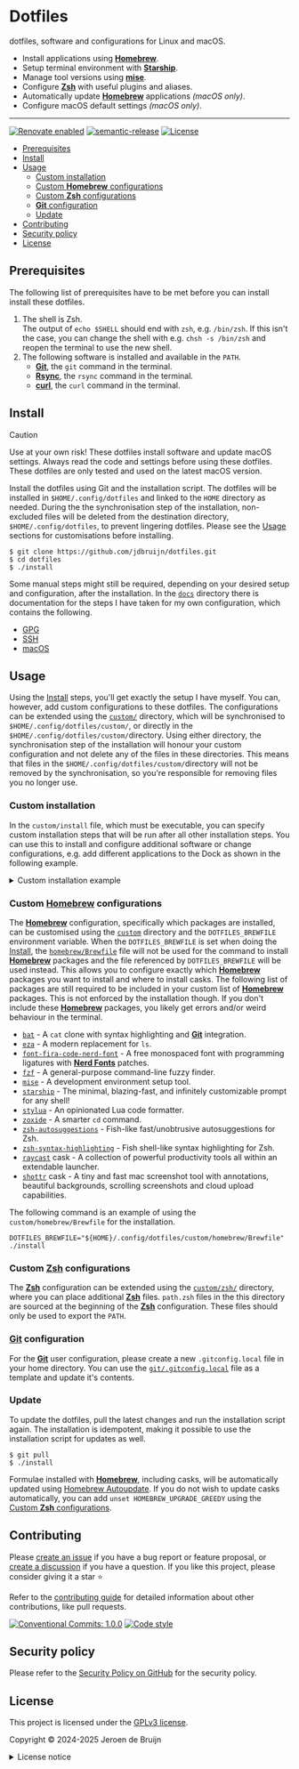 # Dotfiles <!-- omit in toc -->

dotfiles, software and configurations for Linux and macOS.

- Install applications using [**Homebrew**][brew].
- Setup terminal environment with [**Starship**](https://starship.rs/).
- Manage tool versions using [**mise**](https://mise.jdx.dev/).
- Configure [**Zsh**][zsh] with useful plugins and aliases.
- Automatically update [**Homebrew**][brew] applications _(macOS only)_.
- Configure macOS default settings _(macOS only)_.

---

[![Renovate enabled](https://img.shields.io/badge/Renovate-enabled-brightgreen?logo=renovatebot&logoColor&style=flat-square)](https://renovatebot.com)
[![semantic-release](https://img.shields.io/badge/%20%20%F0%9F%93%A6%F0%9F%9A%80-semantic--release-e10079?style=flat-square)](https://github.com/semantic-release/semantic-release)
[![License](https://img.shields.io/github/license/jdbruijn/dotfiles?style=flat-square)](LICENSE.md)

- [Prerequisites](#prerequisites)
- [Install](#install)
- [Usage](#usage)
  - [Custom installation](#custom-installation)
  - [Custom **Homebrew** configurations](#custom-homebrew-configurations)
  - [Custom **Zsh** configurations](#custom-zsh-configurations)
  - [**Git** configuration](#git-configuration)
  - [Update](#update)
- [Contributing](#contributing)
- [Security policy](#security-policy)
- [License](#license)

## Prerequisites

The following list of prerequisites have to be met before you can install install these dotfiles.

1. The shell is Zsh.  
   The output of `echo $SHELL` should end with `zsh`, e.g. `/bin/zsh`. If this isn't the case, you can change the shell with e.g. `chsh -s /bin/zsh` and reopen the terminal to use the new shell.
2. The following software is installed and available in the `PATH`.
   - [**Git**][git], the `git` command in the terminal.
   - [**Rsync**](https://rsync.samba.org/), the `rsync` command in the terminal.
   - [**curl**](https://curl.se/), the `curl` command in the terminal.

## Install

> [!CAUTION]
> Use at your own risk! These dotfiles install software and update macOS settings. Always read the code and settings before using these dotfiles. These dotfiles are only tested and used on the latest macOS version.

Install the dotfiles using Git and the installation script. The dotfiles will be installed in `$HOME/.config/dotfiles` and linked to the `HOME` directory as needed. During the the synchronisation step of the installation, non-excluded files will be deleted from the destination directory, `$HOME/.config/dotfiles`, to prevent lingering dotfiles. Please see the [Usage](#usage) sections for customisations before installing.

```shell
$ git clone https://github.com/jdbruijn/dotfiles.git
$ cd dotfiles
$ ./install
```

Some manual steps might still be required, depending on your desired setup and configuration, after the installation. In the [`docs`](./docs/) directory there is documentation for the steps I have taken for my own configuration, which contains the following.

- [GPG](./docs/GPG.md)
- [SSH](./docs/SSH.md)
- [macOS](./docs/macOS.md)

## Usage

Using the [Install](#install) steps, you'll get exactly the setup I have myself. You can, however, add custom configurations to these dotfiles. The configurations can be extended using the [`custom/`](./custom/) directory, which will be synchronised to `$HOME/.config/dotfiles/custom/`, or directly in the `$HOME/.config/dotfiles/custom/`directory. Using either directory, the synchronisation step of the installation will honour your custom configuration and not delete any of the files in these directories. This means that files in the `$HOME/.config/dotfiles/custom/`directory will not be removed by the synchronisation, so you're responsible for removing files you no longer use.

### Custom installation

In the `custom/install` file, which must be executable, you can specify custom installation steps that will be run after all other installation steps. You can use this to install and configure additional software or change configurations, e.g. add different applications to the Dock as shown in the following example.

<details><summary>Custom installation example</summary>

```shell
#!/bin/sh

# Wipe all, default, app icons.
defaults write com.apple.dock persistent-apps -array
defaults write com.apple.dock persistent-others -array

# Dock apps.
. "${DOTFILES}/macos/dock-app"
dock_app '/Applications/1Password.app'
dock_app '/Applications/Google Chrome.app'
dock_app "/Applications/Ghostty.app"
dock_app "/Applications/Notion.app"
dock_app '/Applications/Sequel Ace.app'
dock_app '/Applications/Visual Studio Code.app'

killall -q Dock
sleep 1
```

</details>

### Custom [**Homebrew**][brew] configurations

The [**Homebrew**][brew] configuration, specifically which packages are installed, can be customised using the [`custom`](./custom/) directory and the `DOTFILES_BREWFILE` environment variable. When the `DOTFILES_BREWFILE` is set when doing the [Install](#install), the [`homebrew/Brewfile`](./homebrew/Brewfile) file will not be used for the command to install [**Homebrew**][brew] packages and the file referenced by `DOTFILES_BREWFILE` will be used instead. This allows you to configure exactly which [**Homebrew**][brew] packages you want to install and where to install casks. The following list of packages are still required to be included in your custom list of [**Homebrew**][brew] packages. This is not enforced by the installation though. If you don't include these [**Homebrew**][brew] packages, you likely get errors and/or weird behaviour in the terminal.

- [`bat`](https://github.com/sharkdp/bat) - A `cat` clone with syntax highlighting and [**Git**][git] integration.
- [`eza`](https://github.com/eza-community/eza) - A modern replacement for `ls`.
- [`font-fira-code-nerd-font`](https://github.com/tonsky/FiraCode) - A free monospaced font with programming ligatures with [**Nerd Fonts**](https://www.nerdfonts.com/) patches.
- [`fzf`](https://github.com/junegunn/fzf) - A general-purpose command-line fuzzy finder.
- [`mise`](https://mise.jdx.dev/) - A development environment setup tool.
- [`starship`](https://starship.rs/) - The minimal, blazing-fast, and infinitely customizable prompt for any shell!
- [`stylua`](https://github.com/JohnnyMorganz/StyLua) - An opinionated Lua code formatter.
- [`zoxide`](https://github.com/ajeetdsouza/zoxide) - A smarter `cd` command.
- [`zsh-autosuggestions`](https://github.com/zsh-users/zsh-autosuggestions) - Fish-like fast/unobtrusive autosuggestions for Zsh.
- [`zsh-syntax-highlighting`](https://github.com/zsh-users/zsh-syntax-highlighting) - Fish shell-like syntax highlighting for Zsh.
- [`raycast`](https://www.raycast.com/) cask - A collection of powerful productivity tools all within an extendable launcher.
- [`shottr`](https://shottr.cc/) cask - A tiny and fast mac screenshot tool with annotations, beautiful backgrounds, scrolling screenshots and cloud upload capabilities.

The following command is an example of using the `custom/homebrew/Brewfile` for the installation.

```shell
DOTFILES_BREWFILE="${HOME}/.config/dotfiles/custom/homebrew/Brewfile" ./install
```

### Custom [**Zsh**][zsh] configurations

The [**Zsh**][zsh] configuration can be extended using the [`custom/zsh/`](./custom/zsh/) directory, where you can place additional [**Zsh**][zsh] files. `path.zsh` files in the this directory are sourced at the beginning of the [**Zsh**][zsh] configuration. These files should only be used to export the `PATH`.

### [**Git**][git] configuration

For the [**Git**][git] user configuration, please create a new `.gitconfig.local` file in your home directory. You can use the [`git/.gitconfig.local`](./git/.gitconfig.local) file as a template and update it's contents.

### Update

To update the dotfiles, pull the latest changes and run the installation script again. The installation is idempotent, making it possible to use the installation script for updates as well.

```shell
$ git pull
$ ./install
```

Formulae installed with [**Homebrew**][brew], including casks, will be automatically updated using [Homebrew Autoupdate](https://github.com/DomT4/homebrew-autoupdate/). If you do not wish to update casks automatically, you can add `unset HOMEBREW_UPGRADE_GREEDY` using the [Custom **Zsh** configurations](#custom-zsh-configurations).

## Contributing

Please [create an issue](https://github.com/jdbruijn/dotfiles/issues/new/choose) if you have a bug report or feature proposal, or [create a discussion](https://github.com/jdbruijn/dotfiles/discussions) if you have a question. If you like this project, please consider giving it a star ⭐

Refer to the [contributing guide](https://github.com/vidavidorra/.github/blob/main/CONTRIBUTING.md) for detailed information about other contributions, like pull requests.

[![Conventional Commits: 1.0.0](https://img.shields.io/badge/Conventional%20Commits-1.0.0-yellow?style=flat-square)](https://conventionalcommits.org)
[![Code style](https://img.shields.io/badge/code_style-Prettier-ff69b4?logo=prettier&style=flat-square)](https://github.com/prettier/prettier)

## Security policy

Please refer to the [Security Policy on GitHub](https://github.com/jdbruijn/dotfiles/security/) for the security policy.

## License

This project is licensed under the [GPLv3 license](https://www.gnu.org/licenses/gpl.html).

Copyright © 2024-2025 Jeroen de Bruijn

<details><summary>License notice</summary>
<p>

This program is free software: you can redistribute it and/or modify
it under the terms of the GNU General Public License as published by
the Free Software Foundation, either version 3 of the License, or
(at your option) any later version.

This program is distributed in the hope that it will be useful,
but WITHOUT ANY WARRANTY; without even the implied warranty of
MERCHANTABILITY or FITNESS FOR A PARTICULAR PURPOSE. See the
GNU General Public License for more details.

You should have received a copy of the GNU General Public License
along with this program. If not, see <http://www.gnu.org/licenses/>.

The full text of the license is available in the [LICENSE](LICENSE.md) file in this repository and [online](https://www.gnu.org/licenses/gpl.html).

</details>

[brew]: https://brew.sh/
[git]: https://git-scm.com/
[zsh]: https://www.zsh.org/
